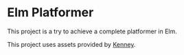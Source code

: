 # Elm Platformer

This project is a try to achieve a complete platformer in Elm.

This project uses assets provided by [Kenney](https://www.kenney.nl).
